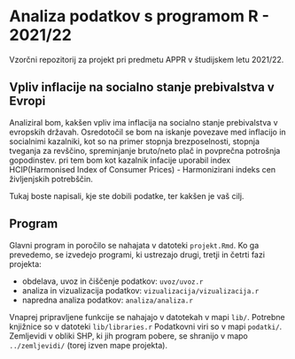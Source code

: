# Analiza podatkov s programom R - 2021/22

Vzorčni repozitorij za projekt pri predmetu APPR v študijskem letu 2021/22. 

## Vpliv inflacije na socialno stanje prebivalstva v Evropi

Analiziral bom, kakšen vpliv ima inflacija na socialno stanje prebivalstva v evropskih državah. Osredotočil se bom na iskanje povezave med inflacijo in socialnimi kazalniki, kot so na primer stopnja brezposelnosti, stopnja tveganja za revščino, spreminjanje bruto/neto plač in povprečna potrošnja gopodinstev. pri tem bom kot kazalnik infacije uporabil index HCIP(Harmonised Index of Consumer Prices) - Harmonizirani indeks cen življenjskih potrebščin.

Tukaj boste napisali, kje ste dobili podatke, ter kakšen je vaš cilj.

## Program

Glavni program in poročilo se nahajata v datoteki `projekt.Rmd`.
Ko ga prevedemo, se izvedejo programi, ki ustrezajo drugi, tretji in četrti fazi projekta:

* obdelava, uvoz in čiščenje podatkov: `uvoz/uvoz.r`
* analiza in vizualizacija podatkov: `vizualizacija/vizualizacija.r`
* napredna analiza podatkov: `analiza/analiza.r`

Vnaprej pripravljene funkcije se nahajajo v datotekah v mapi `lib/`.
Potrebne knjižnice so v datoteki `lib/libraries.r`
Podatkovni viri so v mapi `podatki/`.
Zemljevidi v obliki SHP, ki jih program pobere,
se shranijo v mapo `../zemljevidi/` (torej izven mape projekta).
